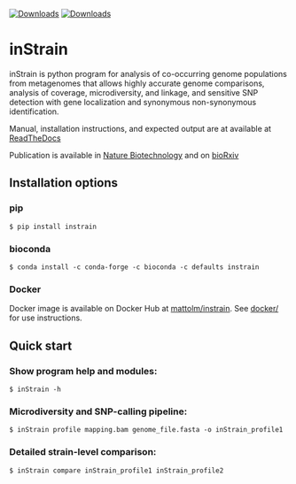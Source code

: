 [![Downloads](https://pepy.tech/badge/instrain)](https://pepy.tech/project/instrain)
[![Downloads](https://pepy.tech/badge/instrain/week)](https://pepy.tech/project/instrain)

# inStrain

inStrain is python program for analysis of co-occurring genome populations from metagenomes that allows highly accurate genome comparisons, analysis of coverage, microdiversity, and linkage, and sensitive SNP detection with gene localization and synonymous non-synonymous identification.

Manual, installation instructions, and expected output are at available at [ReadTheDocs](https://instrain.readthedocs.io/en/latest/)

Publication is available in [Nature Biotechnology](https://doi.org/10.1038/s41587-020-00797-0) and on [bioRxiv](https://www.biorxiv.org/content/10.1101/2020.01.22.915579v1)

## Installation options

### pip
```
$ pip install instrain
```

### bioconda
```
$ conda install -c conda-forge -c bioconda -c defaults instrain
```

### Docker
Docker image is available on Docker Hub at [mattolm/instrain](https://hub.docker.com/repository/docker/mattolm/instrain). See [docker/](docker/) for use instructions.

## Quick start

### Show program help and modules:
```
$ inStrain -h
```

### Microdiversity and SNP-calling pipeline:
```
$ inStrain profile mapping.bam genome_file.fasta -o inStrain_profile1
```

### Detailed strain-level comparison:
```
$ inStrain compare inStrain_profile1 inStrain_profile2
```
